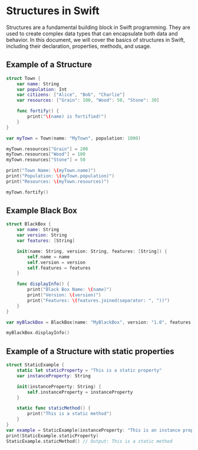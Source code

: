 # Structures in Swift

Structures are a fundamental building block in Swift programming. They are used to create complex data types that can encapsulate both data and behavior. In this document, we will cover the basics of structures in Swift, including their declaration, properties, methods, and usage.

## Example of a Structure

```swift
struct Town {
    var name: String
    var population: Int
    var citizens: ["Alice", "Bob", "Charlie"]
    var resources: ["Grain": 100, "Wood": 50, "Stone": 30]

    func fortify() {
        print("\(name) is fortified!")
    }
}

var myTown = Town(name: "MyTown", population: 1000)

myTown.resources["Grain"] = 200
myTown.resources["Wood"] = 100
myTown.resources["Stone"] = 50

print("Town Name: \(myTown.name)")
print("Population: \(myTown.population)")
print("Resources: \(myTown.resources)")

myTown.fortify()
```

## Example Black Box

```swift
struct BlackBox {
    var name: String
    var version: String
    var features: [String]

    init(name: String, version: String, features: [String]) {
        self.name = name
        self.version = version
        self.features = features
    }

    func displayInfo() {
        print("Black Box Name: \(name)")
        print("Version: \(version)")
        print("Features: \(features.joined(separator: ", "))")
    }
}

var myBlackBox = BlackBox(name: "MyBlackBox", version: "1.0", features: ["Feature1", "Feature2", "Feature3"])

myBlackBox.displayInfo()
```

## Example of a Structure with static properties

```swift
struct StaticExample {
    static let staticProperty = "This is a static property"
    var instanceProperty: String

    init(instanceProperty: String) {
        self.instanceProperty = instanceProperty
    }

    static func staticMethod() {
        print("This is a static method")
    }
}
var example = StaticExample(instanceProperty: "This is an instance property")
print(StaticExample.staticProperty)
StaticExample.staticMethod() // Output: This is a static method
```